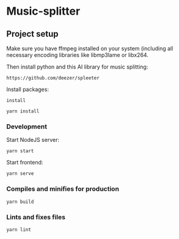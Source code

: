 # Music-splitter

## Project setup
Make sure you have ffmpeg installed on your system (including all necessary encoding libraries like libmp3lame or libx264.

Then install python and this AI library for music splitting:

```
https://github.com/deezer/spleeter
```
Install packages:

```
install 

yarn install
```

### Development
Start NodeJS server:
```
yarn start
```
Start frontend:
```
yarn serve
```

### Compiles and minifies for production
```
yarn build
```

### Lints and fixes files
```
yarn lint
```
